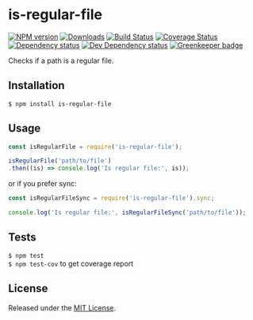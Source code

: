 # is-regular-file

[![NPM version][npm-image]][npm-url] [![Downloads][downloads-image]][npm-url] [![Build Status][travis-image]][travis-url] [![Coverage Status][codecov-image]][codecov-url] [![Dependency status][david-dm-image]][david-dm-url] [![Dev Dependency status][david-dm-dev-image]][david-dm-dev-url] [![Greenkeeper badge][greenkeeper-image]][greenkeeper-url]

[npm-url]:https://npmjs.org/package/is-regular-file
[downloads-image]:http://img.shields.io/npm/dm/is-regular-file.svg
[npm-image]:http://img.shields.io/npm/v/is-regular-file.svg
[travis-url]:https://travis-ci.org/moxystudio/node-is-regular-file
[travis-image]:http://img.shields.io/travis/moxystudio/node-is-regular-file/master.svg
[codecov-url]:https://codecov.io/gh/moxystudio/node-is-regular-file
[codecov-image]:https://img.shields.io/codecov/c/github/moxystudio/node-is-regular-file/master.svg
[david-dm-url]:https://david-dm.org/moxystudio/node-is-regular-file
[david-dm-image]:https://img.shields.io/david/moxystudio/node-is-regular-file.svg
[david-dm-dev-url]:https://david-dm.org/moxystudio/node-is-regular-file?type=dev
[david-dm-dev-image]:https://img.shields.io/david/dev/moxystudio/node-is-regular-file.svg
[greenkeeper-image]:https://badges.greenkeeper.io/moxystudio/node-is-regular-file.svg
[greenkeeper-url]:https://greenkeeper.io/

Checks if a path is a regular file.


## Installation

`$ npm install is-regular-file`


## Usage

```js
const isRegularFile = require('is-regular-file');

isRegularFile('path/to/file')
.then((is) => console.log('Is regular file:', is));
```

or if you prefer sync:

```js
const isRegularFileSync = require('is-regular-file').sync;

console.log('Is regular file:', isRegularFileSync('path/to/file'));
```

## Tests

`$ npm test`   
`$ npm test-cov` to get coverage report


## License

Released under the [MIT License](http://www.opensource.org/licenses/mit-license.php).
